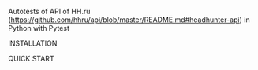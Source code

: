 Autotests of API of HH.ru (https://github.com/hhru/api/blob/master/README.md#headhunter-api) 
in Python with Pytest

INSTALLATION

QUICK START
